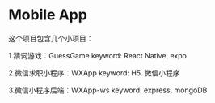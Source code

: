 # Mobile App

这个项目包含几个小项目：

1.猜词游戏：GuessGame
keyword: React Native, expo

2.微信求职小程序：WXApp
keyword: H5. 微信小程序

3.微信小程序后端：WXApp-ws
keyword: express, mongoDB